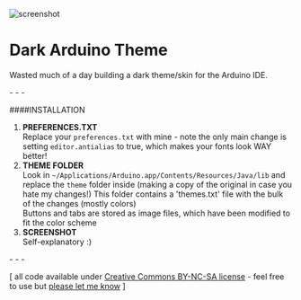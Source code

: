 ![screenshot](https://raw.github.com/jeffThompson/DarkArduinoTheme/master/screenshot.png)

Dark Arduino Theme
================

Wasted much of a day building a dark theme/skin for the Arduino IDE.

\- \- \-

####INSTALLATION
1. **PREFERENCES.TXT**  
Replace your `preferences.txt` with mine - note the only main change is setting `editor.antialias` to true, which makes your fonts look WAY better!  
2. **THEME FOLDER**  
Look in `~/Applications/Arduino.app/Contents/Resources/Java/lib` and replace the `theme` folder inside (making a copy of the original in case you hate my changes!)
This folder contains a 'themes.txt' file with the bulk of the changes (mostly colors)  
Buttons and tabs are stored as image files, which have been modified to fit the color scheme
3. **SCREENSHOT**  
Self-explanatory :)

\- \- \-

\[ all code available under [Creative Commons BY-NC-SA license](http://creativecommons.org/licenses/by-nc-sa/3.0/) - feel free to use but [please let me know](http://www.jeffreythompson.org) \]
